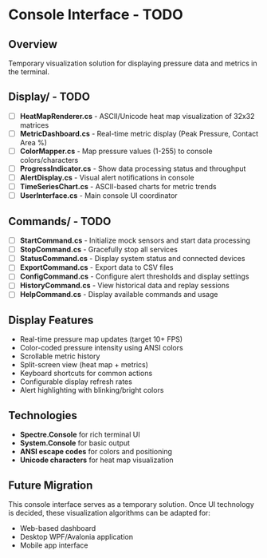 # Console Interface - TODO

## Overview
Temporary visualization solution for displaying pressure data and metrics in the terminal.

## Display/ - TODO
- [ ] **HeatMapRenderer.cs** - ASCII/Unicode heat map visualization of 32x32 matrices
- [ ] **MetricDashboard.cs** - Real-time metric display (Peak Pressure, Contact Area %)
- [ ] **ColorMapper.cs** - Map pressure values (1-255) to console colors/characters
- [ ] **ProgressIndicator.cs** - Show data processing status and throughput
- [ ] **AlertDisplay.cs** - Visual alert notifications in console
- [ ] **TimeSeriesChart.cs** - ASCII-based charts for metric trends
- [ ] **UserInterface.cs** - Main console UI coordinator

## Commands/ - TODO
- [ ] **StartCommand.cs** - Initialize mock sensors and start data processing
- [ ] **StopCommand.cs** - Gracefully stop all services
- [ ] **StatusCommand.cs** - Display system status and connected devices
- [ ] **ExportCommand.cs** - Export data to CSV files
- [ ] **ConfigCommand.cs** - Configure alert thresholds and display settings
- [ ] **HistoryCommand.cs** - View historical data and replay sessions
- [ ] **HelpCommand.cs** - Display available commands and usage

## Display Features
- Real-time pressure map updates (target 10+ FPS)
- Color-coded pressure intensity using ANSI colors
- Scrollable metric history
- Split-screen view (heat map + metrics)
- Keyboard shortcuts for common actions
- Configurable display refresh rates
- Alert highlighting with blinking/bright colors

## Technologies
- **Spectre.Console** for rich terminal UI
- **System.Console** for basic output
- **ANSI escape codes** for colors and positioning
- **Unicode characters** for heat map visualization

## Future Migration
This console interface serves as a temporary solution. Once UI technology is decided, these visualization algorithms can be adapted for:
- Web-based dashboard
- Desktop WPF/Avalonia application
- Mobile app interface